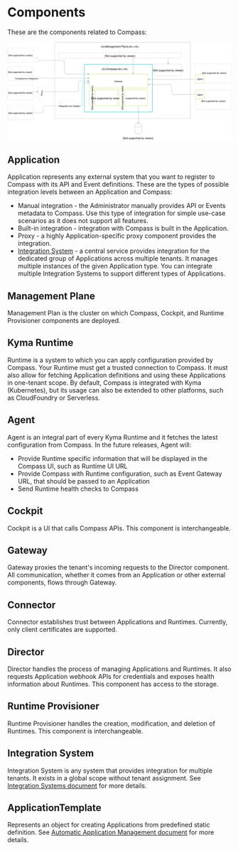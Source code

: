 
# Components

These are the components related to Compass:

![Components](./assets/components.svg)


## Application

Application represents any external system that you want to register to Compass with its API and Event definitions. These are the types of possible integration levels between an Application and Compass:
- Manual integration - the Administrator manually provides API or Events metadata to Compass. Use this type of integration for simple use-case scenarios as it does not support all features.
- Built-in integration - integration with Compass is built in the Application.
- Proxy - a highly Application-specific proxy component provides the integration.
- [Integration System](#integration-system) -  a central service provides integration for the dedicated group of Applications across multiple tenants. It manages multiple instances of the given Application type. You can integrate multiple Integration Systems to support different types of Applications.

## Management Plane

Management Plan is the cluster on which Compass, Cockpit, and Runtime Provisioner components are deployed.

## Kyma Runtime

Runtime is a system to which you can apply configuration provided by Compass. Your Runtime must get a trusted connection to Compass. It must also allow for fetching Application definitions and using these Applications in one-tenant scope. By default, Compass is integrated with Kyma (Kubernetes), but its usage can also be extended to other platforms, such as CloudFoundry or Serverless.

## Agent

Agent is an integral part of every Kyma Runtime and it fetches the latest configuration from Compass. In the future releases, Agent will:
- Provide Runtime specific information that will be displayed in the Compass UI, such as Runtime UI URL
- Provide Compass with Runtime configuration, such as Event Gateway URL, that should be passed to an Application
- Send Runtime health checks to Compass

## Cockpit

Cockpit is a UI that calls Compass APIs. This component is interchangeable.

## Gateway

Gateway proxies the tenant's incoming requests to the Director component. All communication, whether it comes from an Application or other external components, flows through Gateway.

## Connector

Connector establishes trust between Applications and Runtimes. Currently, only client certificates are supported.

## Director

Director handles the process of managing Applications and Runtimes. It also requests Application webhook APIs for credentials and exposes health information about Runtimes. This component has access to the storage.

## Runtime Provisioner

Runtime Provisioner handles the creation, modification, and deletion of Runtimes. This component is interchangeable.

## Integration System

Integration System is any system that provides integration for multiple tenants. It exists in a global scope without tenant assignment.
See [Integration Systems document](./integration-systems.md)
for more details.


## ApplicationTemplate
Represents an object for creating Applications from predefined static definition.
See [Automatic Application Management document](./app-management.md)
for more details.
  